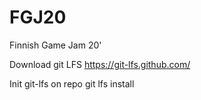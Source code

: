 # FGJ20
Finnish Game Jam 20'

Download git LFS
https://git-lfs.github.com/

Init git-lfs on repo
git lfs install
